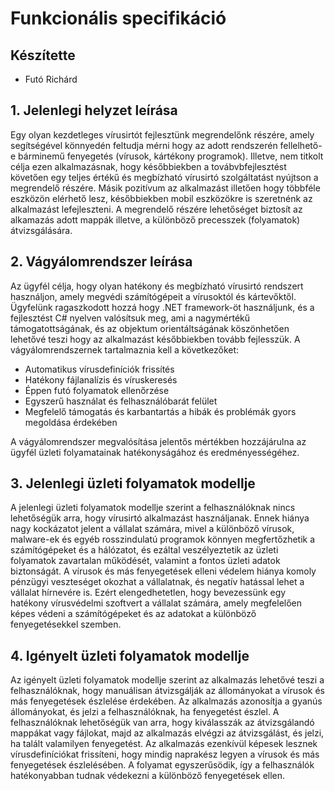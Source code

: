# Funkcionális specifikáció

## Készítette

- Futó Richárd

## 1. Jelenlegi helyzet leírása

Egy olyan kezdetleges vírusirtót fejlesztünk megrendelőnk részére, amely segítségével könnyedén feltudja mérni hogy az adott rendszerén fellelhető-e bárminemű fenyegetés (vírusok, kártékony programok). Illetve, nem titkolt célja ezen alkalmazásnak, hogy későbbiekben a továbvbfejlesztést követően egy teljes értékű és megbízható vírusirtó szolgáltatást nyújtson a megrendelő részére. Másik pozitívum az alkalmazást illetően hogy többféle eszközön elérhető lesz, későbbiekben mobil eszközökre is szeretnénk az alkalmazást lefejleszteni. A megrendelő részére lehetőséget biztosít az alkamazás adott mappák illetve, a különböző precesszek (folyamatok) átvizsgálására.

## 2. Vágyálomrendszer leírása

Az ügyfél célja, hogy olyan hatékony és megbízható vírusirtó rendszert használjon, amely megvédi számítógépeit a vírusoktól és kártevőktől. Ügyfelünk ragaszkodott hozzá hogy .NET framework-öt használjunk, és a fejlesztést C# nyelven valósítsuk meg, ami a nagymértékű támogatottságának, és az objektum orientáltságának köszönhetően lehetővé teszi hogy az alkalmazást későbbiekben tovább fejlesszük. A vágyálomrendszernek tartalmaznia kell a következőket:

 - Automatikus vírusdefiníciók frissítés
 - Hatékony fájlanalízis és víruskeresés
 - Éppen futó folyamatok ellenőrzése
 - Egyszerű használat és felhasználóbarát felület
 - Megfelelő támogatás és karbantartás a hibák és problémák gyors megoldása érdekében

A vágyálomrendszer megvalósítása jelentős mértékben hozzájárulna az ügyfél üzleti folyamatainak hatékonyságához és eredményességéhez.

## 3. Jelenlegi üzleti folyamatok modellje

A jelenlegi üzleti folyamatok modellje szerint a felhasználóknak nincs lehetőségük arra, hogy vírusirtó alkalmazást használjanak. Ennek hiánya nagy kockázatot jelent a vállalat számára, mivel a különböző vírusok, malware-ek és egyéb rosszindulatú programok könnyen megfertőzhetik a számítógépeket és a hálózatot, és ezáltal veszélyeztetik az üzleti folyamatok zavartalan működését, valamint a fontos üzleti adatok biztonságát. A vírusok és más fenyegetések elleni védelem hiánya komoly pénzügyi veszteséget okozhat a vállalatnak, és negatív hatással lehet a vállalat hírnevére is. Ezért elengedhetetlen, hogy bevezessünk egy hatékony vírusvédelmi szoftvert a vállalat számára, amely megfelelően képes védeni a számítógépeket és az adatokat a különböző fenyegetésekkel szemben.

## 4. Igényelt üzleti folyamatok modellje

Az igényelt üzleti folyamatok modellje szerint az alkalmazás lehetővé teszi a felhasználóknak, hogy manuálisan átvizsgálják az állományokat a vírusok és más fenyegetések észlelése érdekében. Az alkalmazás azonosítja a gyanús állományokat, és jelzi a felhasználóknak, ha fenyegetést észlel. A felhasználóknak lehetőségük van arra, hogy kiválasszák az átvizsgálandó mappákat vagy fájlokat, majd az alkalmazás elvégzi az átvizsgálást, és jelzi, ha talált valamilyen fenyegetést. Az alkalmazás ezenkívül képesek lesznek vírusdefiníciókat frissíteni, hogy mindig naprakész legyen a vírusok és más fenyegetések észlelésében. A folyamat egyszerűsödik, így a felhasználók hatékonyabban tudnak védekezni a különböző fenyegetések ellen.
